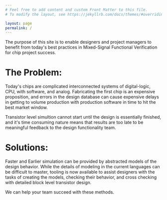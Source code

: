 ```yaml
---
# Feel free to add content and custom Front Matter to this file.
# To modify the layout, see https://jekyllrb.com/docs/themes/#overriding-theme-defaults

layout: page
permalink: /
---
```

The purpose of this site is to enable designers and project managers to benefit from today's best practices in Mixed-Signal Functional Verification for chip project success. 

# The Problem:
Today's chips are complicated interconnected systems of digital-logic, CPU, with software, and analog.  Fabricating the first chip is an expensive proposition, and errors in the design database can cause expensive delays in getting to volume production with production software in time to hit the best market window. 

Transistor level simultion cannot start until the design is essentially finished, and it's time consuming nature means that results are too late to be meaningful feedback to the design functionality team. 

# Solutions:
Faster and Earlier simulation can be provided by abstracted models of the design behavior.  While the details of modeling in the current languages can be difficult to master, tooling is now available to assist designers with the tasks of creating the models, checking their behavior, and cross checking with detailed block level transistor design. 

We can help your team succeed with these methods. 